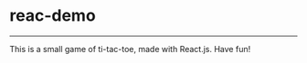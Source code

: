 # reac-demo


--------------------------------------------------------------------------------------------------------------------------------------------------------------------------

This is a small game of ti-tac-toe, made with React.js. Have fun!

